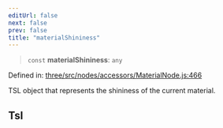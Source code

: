 ```yaml
---
editUrl: false
next: false
prev: false
title: "materialShininess"
---
```


> `const` **materialShininess**: `any`

Defined in: [three/src/nodes/accessors/MaterialNode.js:466](https://github.com/DefinitelyMaybe/three-i18n/blob/fa57b79433d1c349ffb23a78727299c8d4190136/three/src/nodes/accessors/MaterialNode.js#L466)

TSL object that represents the shininess of the current material.

## Tsl
